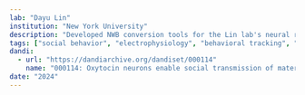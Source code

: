```yaml
---
lab: "Dayu Lin"
institution: "New York University"
description: "Developed NWB conversion tools for the Lin lab's neural recording datasets focused on social behavior and maternal care. The datasets include synchronized behavioral monitoring and neural recordings from the hypothalamic paraventricular nucleus (PVN), particularly examining oxytocin neurons during maternal behavior transmission between experienced mothers and virgin mice."
tags: ["social behavior", "electrophysiology", "behavioral tracking", "neural computation"]
dandi:
  - url: "https://dandiarchive.org/dandiset/000114"
    name: "000114: Oxytocin neurons enable social transmission of maternal behaviour"
date: "2024"
---
```

